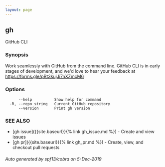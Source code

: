```yaml
---
layout: page
---
```


## gh

GitHub CLI

### Synopsis

Work seamlessly with GitHub from the command line. GitHub CLI is in early stages of development, and we'd love to hear your feedback at https://forms.gle/pBt3kujJi7nXZmcM6

### Options

```
      --help          Show help for command
  -R, --repo string   Current GitHub repository
      --version       Print gh version
```

### SEE ALSO

* [gh issue]({{site.baseurl}}{% link gh_issue.md %})	 - Create and view issues
* [gh pr]({{site.baseurl}}{% link gh_pr.md %})	 - Create, view, and checkout pull requests

###### Auto generated by spf13/cobra on 5-Dec-2019
